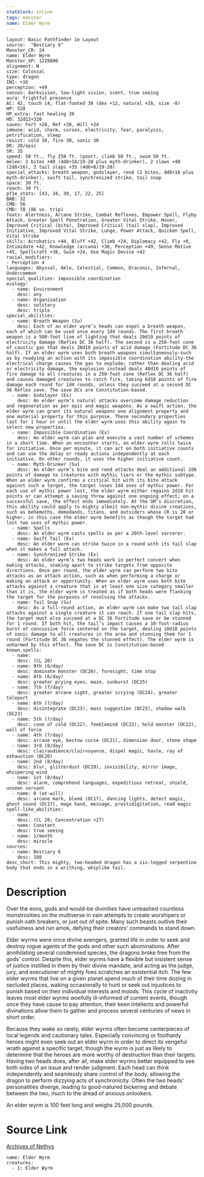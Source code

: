 ```yaml
---
statblock: inline
tags: monster
name: Elder Wyrm
---
```

```statblock
layout: Basic Pathfinder 1e Layout
source:  "Bestiary 6"
Monster_CR: 24
name: Elder Wyrm
Monster_XP: 1228800
alignment: N
size: Colossal
type: dragon
INI: +16
perception: +49
senses: darkvision, low-light vision, scent, true seeing
aura: frightful presence
AC: 42, touch 14, flat-footed 30 (dex +12, natural +28, size -8)
HP: 528
HP_extra: fast healing 20
HD: 32d12+320
saves: Fort +28, Ref +30, Will +24
immune: acid, charm, curses, electricity, fear, paralysis, petrification, sleep
resist: cold 30, fire 30, sonic 30
DR: 20/epic
SR: 35
speed: 50 ft., fly 250 ft. (poor), climb 50 ft., swim 50 ft.
melee: 2 bites +40 (4d8+16/19-20 plus myth-drinker), 2 claws +40 (2d8+16), 2 tail slaps +35 (4d6+8/19-20)
special_attacks: breath weapon, godslayer, rend (2 bites, 4d8+16 plus myth-drinker), swift tail, synchronized strike, tail snap
space: 30 ft.
reach: 30 ft.
pf1e_stats: [43, 34, 30, 17, 22, 25]
BAB: 32
CMB: 56
CMD: 78 (86 vs. trip)
feats: Alertness, Arcane Strike, Combat Reflexes, Empower Spell, Flyby Attack, Greater Spell Penetration, Greater Vital Strike, Hover, Improved Critical (bite), Improved Critical (tail slap), Improved Initiative, Improved Vital Strike, Lunge, Power Attack, Quicken Spell, Vital Strike
skills: Acrobatics +44, Bluff +42, Climb +24, Diplomacy +42, Fly +0, Intimidate +42, Knowledge (arcana) +38, Perception +49, Sense Motive +45, Spellcraft +38, Swim +24, Use Magic Device +42
racial_modifiers:
- Perception 4
languages: Abyssal, Aklo, Celestial, Common, Draconic, Infernal, Undercommon
special_qualities: impossible coordination
ecology:
  - name: Environment
    desc: any
  - name: Organisation
    desc: solitary
    desc: triple
special_abilities:
  - name: Breath Weapon (Su)
    desc: Each of an elder wyrm’s heads can expel a breath weapon, each of which can be used once every 1d4 rounds. The first breath weapon is a 500-foot line of lighting that deals 20d10 points of electricity damage (Reflex DC 36 half). The second is a 250-foot cone of caustic gas that deals 20d10 points of acid damage (Fortitude DC 36 half). If an elder wyrm uses both breath weapons simultaneously-such as by readying an action with its impossible coordination ability-the electrical charge causes the gas to explode; rather than dealing acid or electricity damage, the explosion instead deals 40d10 points of fire damage to all creatures in a 250-foot cone (Reflex DC 36 half) and causes damaged creatures to catch fire, taking 6d10 points of fire damage each round for 1d4 rounds, unless they succeed at a second DC 36 Reflex save. The save DCs are Constitution-based.
  - name: Godslayer (Ex)
    desc: An elder wyrm’s natural attacks overcome damage reduction and regeneration as per epic and magic weapons. As a swift action, the elder wyrm can grant its natural weapons one alignment property and one material property for this purpose. These secondary properties last for 1 hour or until the elder wyrm uses this ability again to select new properties.
  - name: Impossible Coordination (Ex)
    desc: An elder wyrm can plan and execute a vast number of schemes in a short time. When an encounter starts, an elder wyrm rolls twice for initiative. Once per minute, it can act on both initiative counts and can use the delay or ready actions independently at each initiative. On other rounds, it uses the higher initiative count.
  - name: Myth-Drinker (Su)
    desc: An elder wyrm’s bite and rend attacks deal an additional 2d6 points of damage to creatures with mythic tiers or the mythic subtype. When an elder wyrm confirms a critical hit with its bite attack against such a target, the target loses 1d4 uses of mythic power. For each use of mythic power lost, the elder wyrm either regains 2d10 hit points or can attempt a saving throw against one ongoing effect; on a successful save, the effect ends immediately. At the GM’s discretion, this ability could apply to mighty albeit non-mythic divine creations, such as behemoths, demodands, titans, and outsiders whose CR is 20 or higher; in this case the elder wyrm benefits as though the target had lost two uses of mythic power.
  - name: Spells
    desc: An elder wyrm casts spells as per a 20th-level sorcerer.
  - name: Swift Tail (Ex)
    desc: An elder worm can strike twice in a round with its tail slap when it makes a full attack.
  - name: Synchronized Strike (Ex)
    desc: An elder wyrm’s two heads work in perfect concert when making attacks, snaking apart to strike targets from opposite directions. Once per round, the elder wyrm can perform two bite attacks as an attack action, such as when performing a charge or making an attack or opportunity. When an elder wyrm uses both bite attacks against a creature that is at least one size category smaller than it is, the elder wyrm is treated as if both heads were flanking the target for the purposes of resolving the attacks.
  - name: Tail Snap (Su)
    desc: As a full-round action, an elder wyrm can make two tail slap attacks against a single creature it can reach. If one tail slap hits, the target must also succeed at a DC 36 Fortitude save or be stunned for 1 round. If both hit, the tail’s impact causes a 10-foot-radius burst of concussive force centered on the target, dealing 10d10 points of sonic damage to all creatures in the area and stunning them for 1 round (Fortitude DC 36 negates the stunned effect). The elder wyrm is unharmed by this effect. The save DC is Constitution-based
known_spells:
  - name:
    desc: (CL 20)
  - name: 9th (6/day)
    desc: dominate monster (DC26), foresight, time stop
  - name: 8th (6/day)
    desc: greater prying eyes, maze, sunburst (DC25)
  - name: 7th (7/day)
    desc: greater arcane sight, greater scrying (DC24), greater teleport
  - name: 6th (7/day)
    desc: disintegrate (DC23), mass suggestion (DC23), shadow walk (DC23)
  - name: 5th (7/day)
    desc: cone of cold (DC22), feeblemind (DC22), hold monster (DC22), wall of force
  - name: 4th (7/day)
    desc: arcane eye, bestow curse (DC21), dimension door, stone shape
  - name: 3rd (8/day)
    desc: clairaudience/clairvoyance, dispel magic, haste, ray of exhaustion (DC20)
  - name: 2nd (8/day)
    desc: blur, glitterdust (DC19), invisibility, mirror image, whispering wind
  - name: 1st (8/day)
    desc: alarm, comprehend languages, expeditious retreat, shield, unseen servant
  - name: 0 (at-will)
    desc: arcane mark, bleed (DC17), dancing lights, detect magic, ghost sound (DC17), mage hand, message, prestidigitation, read magic
spell-like_abilities:
  - name:
    desc: (CL 20; Concentration +27)
  - name: Constant
    desc: true seeing
  - name: 1/month
    desc: miracle
sources:
  - name: Bestiary 6
    desc: 108
desc_short: This mighty, two-headed dragon has a six-legged serpentine body that ends in a writhing, whiplike tail.
```
# Description
Over the eons, gods and would-be divinities have unleashed countless monstrosities on the multiverse in vain attempts to create worshipers or punish oath breakers, or just out of spite. Many such beasts outlive their usefulness and run amok, defying their creators’ commands to stand down. 

Elder wyrms were once divine avengers, granted life in order to seek and destroy rogue agents of the gods and other such abominations. After annihilating several condemned species, the dragons broke free from the gods’ control. Despite this, elder wyrms have a flexible but insistent sense of justice instilled in them by their divine mandate, and acting as the judge, jury, and executioner of mighty foes scratches an existential itch. The few elder wyrms that live on a given planet spend much of their time dozing in secluded places, waking occasionally to hunt or seek out injustices to punish based on their individual interests and moods. This cycle of inactivity leaves most elder wyrms woefully ill-informed of current events, though once they have cause to pay attention, their keen intellects and powerful divinations allow them to gather and process several centuries of news in short order. 

Because they wake so rarely, elder wyrms often become centerpieces of local legends and cautionary tales. Especially convincing or foolhardy heroes might even seek out an elder wyrm in order to direct its vengeful wrath against a specific target, though the wyrm is just as likely to determine that the heroes are more worthy of destruction than their targets. Having two heads does, after all, make elder wyrms better equipped to see both sides of an issue and render judgment. Each head can think independently and seamlessly share control of the body, allowing the dragon to perform dizzying acts of synchronicity. Often the two heads’ personalities diverge, leading to good-natured bickering and debate between the two, much to the dread of anxious onlookers. 

An elder wyrm is 100 feet long and weighs 25,000 pounds.
# Source Link
[Archives of Nethys](https://aonprd.com/MonsterDisplay.aspx?ItemName=Elder%20Wyrm)
```encounter-table
name: Elder Wyrm
creatures:
  - 1: Elder Wyrm
```
